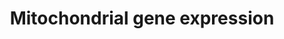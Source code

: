 ---
annotations:
- id: PW:0001333
  parent: regulatory pathway
  type: Pathway Ontology
  value: mitochondrial transcription pathway
authors:
- MaintBot
- Khanspers
- Andra
- Ddigles
- Eweitz
- Egonw
citedin: ''
communities: []
description: Numerous nuclear-encoded genes co-ordinate the expression of genes encoded
  on the mitochondrial genome.
last-edited: 2024-07-17
ndex: null
organisms:
- Mus musculus
redirect_from:
- /index.php/Pathway:WP1263
- /instance/WP1263
- /instance/WP1263_r134202
revision: r134202
schema-jsonld:
- '@context': https://schema.org/
  '@id': https://wikipathways.github.io/pathways/WP1263.html
  '@type': Dataset
  creator:
    '@type': Organization
    name: WikiPathways
  description: Numerous nuclear-encoded genes co-ordinate the expression of genes
    encoded on the mitochondrial genome.
  keywords:
  - Ca2+
  - Camk4
  - Creb1
  - Esrra
  - Gabpa
  - Gabpb2
  - Hcfc1
  - Mterf
  - Mterfd1
  - Myef2
  - Nrf1
  - Polrmt
  - Ppargc1a
  - Ppargc1b
  - Ppp3ca
  - Pprc1
  - Sp1
  - Tfam
  - Tfb1m
  - Tfb2m
  - cAMP
  - cGMP
  license: CC0
  name: Mitochondrial gene expression
seo: CreativeWork
title: Mitochondrial gene expression
wpid: WP1263
---